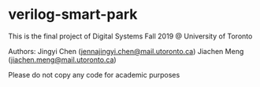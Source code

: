 # verilog-smart-park
This is the final project of Digital Systems Fall 2019 @ University of Toronto

Authors: Jingyi Chen (jennajingyi.chen@mail.utoronto.ca) 
Jiachen Meng (jiachen.meng@mail.utoronto.ca) 

Please do not copy any code for academic purposes 
